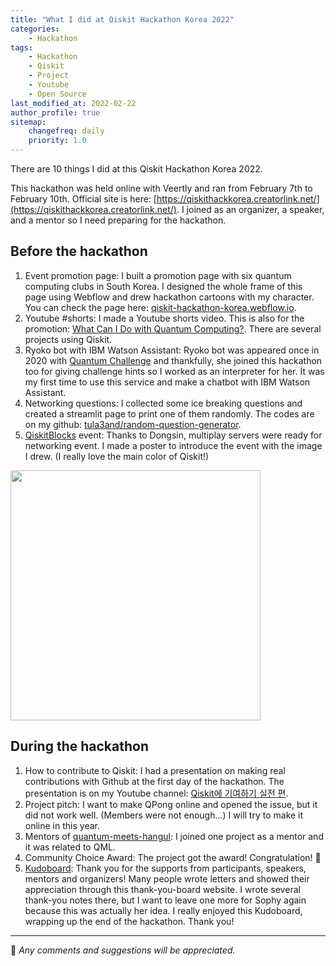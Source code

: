 ```yaml
---
title: "What I did at Qiskit Hackathon Korea 2022"
categories:
    - Hackathon
tags:
    - Hackathon
    - Qiskit
    - Project
    - Youtube
    - Open Source
last_modified_at: 2022-02-22
author_profile: true
sitemap:
    changefreq: daily
    priority: 1.0
---
```


There are 10 things I did at this Qiskit Hackathon Korea 2022.

This hackathon was held online with Veertly and ran from February 7th to February 10th.
Official site is here: [https://qiskithackkorea.creatorlink.net/](https://qiskithackkorea.creatorlink.net/).
I joined as an organizer, a speaker, and a mentor so I need preparing for the hackathon.

## Before the hackathon

1. Event promotion page: I built a promotion page with six quantum computing clubs in South Korea.
I designed the whole frame of this page using Webflow and drew hackathon cartoons with my character.
You can check the page here: [qiskit-hackathon-korea.webflow.io](https://qiskit-hackathon-korea.webflow.io/).
2. Youtube #shorts: I made a Youtube shorts video. This is also for the promotion:
[What Can I Do with Quantum Computing?](https://www.youtube.com/shorts/6SgkwuXRBUA).
There are several projects using Qiskit.
3. Ryoko bot with IBM Watson Assistant: Ryoko bot was appeared once in 2020 with [Quantum Challenge](https://github.com/qiskit-community/IBMQuantumChallenge2020) and
thankfully, she joined this hackathon too for giving challenge hints so I worked as an interpreter for her.
It was my first time to use this service and make a chatbot with IBM Watson Assistant.
4. Networking questions: I collected some ice breaking questions and created a streamlit page to print one of them randomly.
The codes are on my github: [tula3and/random-question-generator](https://github.com/tula3and/random-question-generator).
5. [QiskitBlocks](https://github.com/JavaFXpert/QiskitBlocks) event: Thanks to Dongsin, multiplay servers were ready for networking event.
I made a poster to introduce the event with the image I drew. (I really love the main color of Qiskit!)

<img src="https://user-images.githubusercontent.com/62553200/155148142-e3e34958-a99a-4f17-ba7a-a9f8ad6eaf37.png" width="400">

## During the hackathon

1. How to contribute to Qiskit: I had a presentation on making real contributions with Github at the first day of the hackathon.
The presentation is on my Youtube channel: [Qiskit에 기여하기 실전 편](https://youtu.be/5cSdM5nBJ60).
2. Project pitch: I want to make QPong online and opened the issue, but it did not work well. (Members were not enough...)
I will try to make it online in this year.
3. Mentors of [quantum-meets-hangul](https://github.com/jhlee29/quantum-meets-hangul): I joined one project as a mentor and it was related to QML.
4. Community Choice Award: The project got the award! Congratulation! 🎉
5. [Kudoboard](https://www.kudoboard.com/): Thank you for the supports from participants, speakers, mentors and organizers!
Many people wrote letters and showed their appreciation through this thank-you-board website.
I wrote several thank-you notes there, but I want to leave one more for Sophy again because this was actually her idea.
I really enjoyed this Kudoboard, wrapping up the end of the hackathon. Thank you!

---

💬 _Any comments and suggestions will be appreciated._
